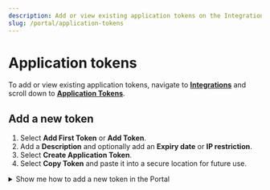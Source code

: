 ```yaml
---
description: Add or view existing application tokens on the Integrations page of the emnify Portal
slug: /portal/application-tokens
---
```


# Application tokens

To add or view existing application tokens, navigate to [**Integrations**](https://portal.emnify.com/integrations) and scroll down to [**Application Tokens**](https://portal.emnify.com/integrations#application-tokens).

## Add a new token

1. Select **Add First Token** or **Add Token**.
1. Add a **Description** and optionally add an **Expiry date** or **IP restriction**.
1. Select **Create Application Token**.
1. Select **Copy Token** and paste it into a secure location for future use.

<details className="custom-details-troubleshooting">
  <summary>Show me how to add a new token in the Portal</summary>

  Collapse the following sections or scroll down to **Application Tokens**.  
  <img
    src={require('./assets/integrations-application-tokens.png').default}
    alt=""
  /> 

  Select **Add Token** or **Add First Token**.  

  <img
    src={require('./assets/application-tokens-add-first-token.png').default}
    alt=""
  /> 

  After choosing a descriptive label and optionally adding an **Expiry date** or **IP restriction**, select **Create Application Token**.  

  <img
    src={require('./assets/application-tokens-add-token-dialog.png').default}
    alt=""
  /> 

  Your token will then be generated.
  Select **Copy Token** and paste it in a secure location for future use.

  **Warning**: The token can only be copied during this session.
  You cannot retrieve it later in another session.

  <img
    src={require('./assets/token-created.png').default}
    alt=""
  /> 
</details>
